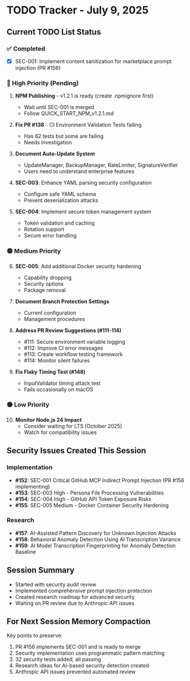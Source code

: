 # TODO Tracker - July 9, 2025

## Current TODO List Status

### ✅ Completed
- [x] SEC-001: Implement content sanitization for marketplace prompt injection (PR #156)

### 🔴 High Priority (Pending)
1. **NPM Publishing** - v1.2.1 is ready (create .npmignore first)
   - Wait until SEC-001 is merged
   - Follow QUICK_START_NPM_v1.2.1.md

2. **Fix PR #138** - CI Environment Validation Tests failing
   - Has 62 tests but some are failing
   - Needs investigation

3. **Document Auto-Update System**
   - UpdateManager, BackupManager, RateLimiter, SignatureVerifier
   - Users need to understand enterprise features

4. **SEC-003**: Enhance YAML parsing security configuration
   - Configure safe YAML schema
   - Prevent deserialization attacks

5. **SEC-004**: Implement secure token management system
   - Token validation and caching
   - Rotation support
   - Secure error handling

### 🟡 Medium Priority
6. **SEC-005**: Add additional Docker security hardening
   - Capability dropping
   - Security options
   - Package removal

7. **Document Branch Protection Settings**
   - Current configuration
   - Management procedures

8. **Address PR Review Suggestions (#111-114)**
   - #111: Secure environment variable logging
   - #112: Improve CI error messages
   - #113: Create workflow testing framework
   - #114: Monitor silent failures

9. **Fix Flaky Timing Test (#148)**
   - InputValidator timing attack test
   - Fails occasionally on macOS

### 🟢 Low Priority
10. **Monitor Node.js 24 Impact**
    - Consider waiting for LTS (October 2025)
    - Watch for compatibility issues

## Security Issues Created This Session

### Implementation
- **#152**: SEC-001 Critical GitHub MCP Indirect Prompt Injection (PR #156 implementing)
- **#153**: SEC-003 High - Persona File Processing Vulnerabilities
- **#154**: SEC-004 High - GitHub API Token Exposure Risks
- **#155**: SEC-005 Medium - Docker Container Security Hardening

### Research
- **#157**: AI-Assisted Pattern Discovery for Unknown Injection Attacks
- **#158**: Behavioral Anomaly Detection Using AI Transcription Variance
- **#159**: AI Model Transcription Fingerprinting for Anomaly Detection Baseline

## Session Summary
- Started with security audit review
- Implemented comprehensive prompt injection protection
- Created research roadmap for advanced security
- Waiting on PR review due to Anthropic API issues

## For Next Session Memory Compaction

Key points to preserve:
1. PR #156 implements SEC-001 and is ready to merge
2. Security implementation uses programmatic pattern matching
3. 32 security tests added, all passing
4. Research ideas for AI-based security detection created
5. Anthropic API issues prevented automated review